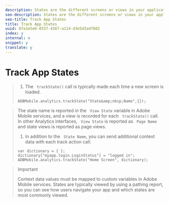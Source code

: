 ```yaml
---
description: States are the different screens or views in your application. Each time a new state is displayed in your application, for example, when a user navigates from the home page to the video details screen, you should send a trackState() call.
seo-description: States are the different screens or views in your application. Each time a new state is displayed in your application, for example, when a user navigates from the home page to the video details screen, you should send a trackState() call.
seo-title: Track App States
title: Track App States
uuid: 6fa1e5e6-0337-4167-a114-d3e5d3a4f602
index: y
internal: n
snippet: y
translate: y
---
```


# Track App States


>1. The ` trackState()` call is typically made each time a new screen is loaded.
>
>   ```
>   ADBMobile.analytics.trackState("State&amp;nbsp;Name",{});
>   ```


>   The state name is reported in the ` View State` variable in Adobe Mobile services, and a view is recorded for each ` trackState()` call. In other Analytics interfaces, ` View State` is reported as ` Page Name` and state views is reported as page views. 
>
>1. In addition to the ` State Name`, you can send additional context data with each track action call:
>
>   ```
>   var dictionary = { }; 
>   dictionary["myapp.login.LoginStatus"] = "logged in"; 
>   ADBMobile.analytics.trackState("Home Screen", dictionary); 
>   
>   ```


>   >[!IMPORTANT]
>   >
>   >Context data values must be mapped to custom variables in Adobe Mobile services.
>   States are typically viewed by using a pathing report, so you can see how users navigate your app and which states are most commonly viewed. 
>
